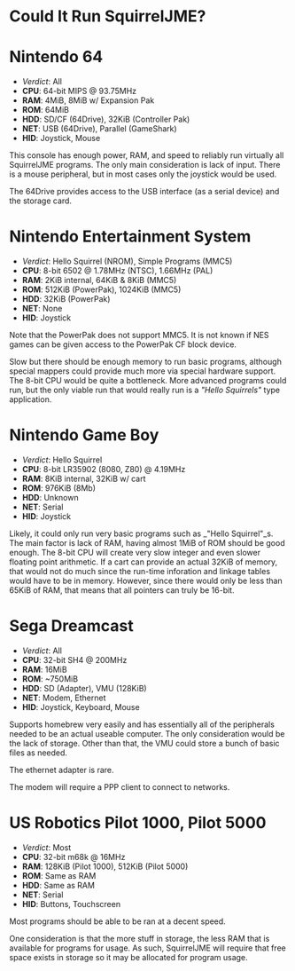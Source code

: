 # Could It Run SquirrelJME?

# Nintendo 64

 * _Verdict_: All
 * **CPU**: 64-bit MIPS @ 93.75MHz
 * **RAM**: 4MiB, 8MiB w/ Expansion Pak
 * **ROM**: 64MiB
 * **HDD**: SD/CF (64Drive), 32KiB (Controller Pak)
 * **NET**: USB (64Drive), Parallel (GameShark)
 * **HID**: Joystick, Mouse

This console has enough power, RAM, and speed to reliably run virtually all
SquirrelJME programs. The only main consideration is lack of input. There is
a mouse peripheral, but in most cases only the joystick would be used.

The 64Drive provides access to the USB interface (as a serial device) and the
storage card.

# Nintendo Entertainment System

 * _Verdict_: Hello Squirrel (NROM), Simple Programs (MMC5)
 * **CPU**: 8-bit 6502 @ 1.78MHz (NTSC), 1.66MHz (PAL)
 * **RAM**: 2KiB internal, 64KiB & 8KiB (MMC5)
 * **ROM**: 512KiB (PowerPak), 1024KiB (MMC5)
 * **HDD**: 32KiB (PowerPak)
 * **NET**: None
 * **HID**: Joystick

Note that the PowerPak does not support MMC5. It is not known if NES games can
be given access to the PowerPak CF block device.

Slow but there should be enough memory to run basic programs, although special
mappers could provide much more via special hardware support. The 8-bit CPU
would be quite a bottleneck. More advanced programs could run, but the only
viable run that would really run is a _"Hello Squirrels"_ type application.

# Nintendo Game Boy

 * _Verdict_: Hello Squirrel
 * **CPU**: 8-bit LR35902 (8080, Z80) @ 4.19MHz
 * **RAM**: 8KiB internal, 32KiB w/ cart
 * **ROM**: 976KiB (8Mb)
 * **HDD**: Unknown
 * **NET**: Serial
 * **HID**: Joystick

Likely, it could only run very basic programs such as _"Hello Squirrel"_s. The
main factor is lack of RAM, having almost 1MiB of ROM should be good enough.
The 8-bit CPU will create very slow integer and even slower floating point
arithmetic. If a cart can provide an actual 32KiB of memory, that would not
do much since the run-time inforation and linkage tables would have to be
in memory. However, since there would only be less than 65KiB of RAM, that
means that all pointers can truly be 16-bit.

# Sega Dreamcast

 * _Verdict_: All
 * **CPU**: 32-bit SH4 @ 200MHz
 * **RAM**: 16MiB
 * **ROM**: ~750MiB
 * **HDD**: SD (Adapter), VMU (128KiB)
 * **NET**: Modem, Ethernet
 * **HID**: Joystick, Keyboard, Mouse

Supports homebrew very easily and has essentially all of the peripherals
needed to be an actual useable computer. The only consideration would be the
lack of storage. Other than that, the VMU could store a bunch of basic files
as needed.

The ethernet adapter is rare.

The modem will require a PPP client to connect to networks.

# US Robotics Pilot 1000, Pilot 5000

 * _Verdict_: Most
 * **CPU**: 32-bit m68k @ 16MHz
 * **RAM**: 128KiB (Pilot 1000), 512KiB (Pilot 5000)
 * **ROM**: Same as RAM
 * **HDD**: Same as RAM
 * **NET**: Serial
 * **HID**: Buttons, Touchscreen

Most programs should be able to be ran at a decent speed.

One consideration is that the more stuff in storage, the less RAM that is
available for programs for usage. As such, SquirrelJME will require that free
space exists in storage so it may be allocated for program usage.

